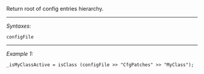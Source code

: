 Return root of config entries hierarchy.


---
*Syntaxes:*

`configFile`

---
*Example 1:*

```sqf
_isMyClassActive = isClass (configFile >> "CfgPatches" >> "MyClass");
```